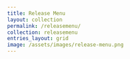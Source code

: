 ```yaml
---
title: Release Menu
layout: collection
permalink: /releasemenu/
collection: releasemenu
entries_layout: grid
image: /assets/images/release-menu.png
---
```

